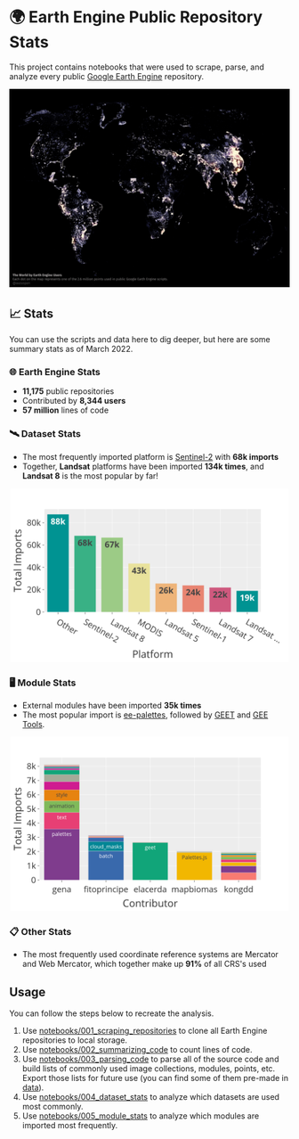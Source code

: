 # 🌍 Earth Engine Public Repository Stats

This project contains notebooks that were used to scrape, parse, and analyze every public [Google Earth Engine](https://earthengine.google.com/) repository. 

<p align='center'>
<img src="figures/point_map.png" width=800>
</p>

## 📈 Stats

You can use the scripts and data here to dig deeper, but here are some summary stats as of March 2022.

### 🌐 Earth Engine Stats
- **11,175** public repositories
- Contributed by **8,344 users**
- **57 million** lines of code

### 🛰️ Dataset Stats

- The most frequently imported platform is [Sentinel-2](https://developers.google.com/earth-engine/datasets/catalog/COPERNICUS_S2) with **68k imports** 
- Together, **Landsat** platforms have been imported **134k times**, and **Landsat 8** is the most popular by far!

<p align='center'>
<img src="figures/platform_imports.png" width=500>
</p>

### 🖥️ Module Stats

- External modules have been imported **35k times**
- The most popular import is [ee-palettes](https://github.com/gee-community/ee-palettes), followed by [GEET](https://github.com/sacridini/GEET) and [GEE Tools](https://github.com/fitoprincipe/geetools-code-editor).

<p align='center'>
<img src="figures/modules_by_user.png" width=500>
</p>

### 📋 Other Stats

- The most frequently used coordinate reference systems are Mercator and Web Mercator, which together make up **91%** of all CRS's used

## Usage

You can follow the steps below to recreate the analysis.

1. Use [notebooks/001_scraping_repositories]() to clone all Earth Engine repositories to local storage.
2. Use [notebooks/002_summarizing_code]() to count lines of code.
3. Use [notebooks/003_parsing_code]() to parse all of the source code and build lists of commonly used image collections, modules, points, etc. Export those lists for future use (you can find some of them pre-made in [data]()).
4. Use [notebooks/004_dataset_stats]() to analyze which datasets are used most commonly.
5. Use [notebooks/005_module_stats]() to analyze which modules are imported most frequently.
